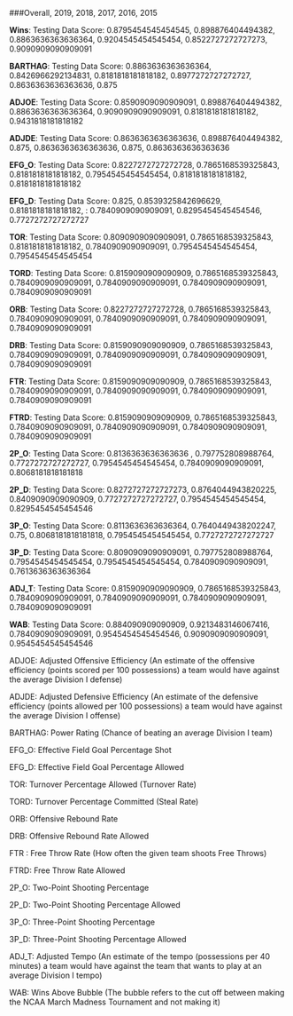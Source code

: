 ###Overall, 2019, 2018, 2017, 2016, 2015

**Wins**: Testing Data Score: 0.8795454545454545,  0.898876404494382, 0.8863636363636364,  0.9204545454545454, 0.8522727272727273,  0.9090909090909091

**BARTHAG**: Testing Data Score: 0.8863636363636364, 0.8426966292134831, 0.8181818181818182,  0.8977272727272727,  0.8636363636363636,  0.875
            
**ADJOE**: Testing Data Score: 0.8590909090909091, 0.898876404494382, 0.8863636363636364,  0.9090909090909091, 0.8181818181818182, 0.9431818181818182
            
**ADJDE**: Testing Data Score: 0.8636363636363636, 0.898876404494382, 0.875, 0.8636363636363636, 0.875, 0.8636363636363636

**EFG_O**: Testing Data Score: 0.8227272727272728, 0.7865168539325843, 0.8181818181818182, 0.7954545454545454, 0.8181818181818182, 0.8181818181818182
            
**EFG_D**: Testing Data Score: 0.825, 0.8539325842696629, 0.8181818181818182, : 0.7840909090909091,  0.8295454545454546,  0.7727272727272727
            
**TOR**: Testing Data Score: 0.8090909090909091, 0.7865168539325843,  0.8181818181818182, 0.7840909090909091, 0.7954545454545454, 0.7954545454545454
            
**TORD**: Testing Data Score: 0.8159090909090909, 0.7865168539325843,  0.7840909090909091, 0.7840909090909091, 0.7840909090909091,  0.7840909090909091
            
**ORB**: Testing Data Score: 0.8227272727272728, 0.7865168539325843,  0.7840909090909091, 0.7840909090909091,  0.7840909090909091, 0.7840909090909091
            
**DRB**: Testing Data Score: 0.8159090909090909, 0.7865168539325843,  0.7840909090909091,  0.7840909090909091,  0.7840909090909091, 0.7840909090909091
            
**FTR**: Testing Data Score: 0.8159090909090909, 0.7865168539325843, 0.7840909090909091, 0.7840909090909091,  0.7840909090909091, 0.7840909090909091
            
**FTRD**: Testing Data Score: 0.8159090909090909,  0.7865168539325843,  0.7840909090909091, 0.7840909090909091,  0.7840909090909091,  0.7840909090909091

**2P_O**: Testing Data Score: 0.8136363636363636 , 0.797752808988764,  0.7727272727272727,  0.7954545454545454,  0.7840909090909091, 0.8068181818181818

**2P_D**: Testing Data Score:  0.8272727272727273,  0.8764044943820225, 0.8409090909090909, 0.7727272727272727,  0.7954545454545454, 0.8295454545454546

**3P_O**: Testing Data Score: 0.8113636363636364,  0.7640449438202247,  0.75, 0.8068181818181818,  0.7954545454545454, 0.7727272727272727

**3P_D**: Testing Data Score:  0.8090909090909091,  0.797752808988764,  0.7954545454545454,  0.7954545454545454, 0.7840909090909091,  0.7613636363636364

**ADJ_T**: Testing Data Score: 0.8159090909090909,  0.7865168539325843,  0.7840909090909091, 0.7840909090909091,  0.7840909090909091,  0.7840909090909091
            
**WAB**: Testing Data Score: 0.884090909090909, 0.9213483146067416, 0.7840909090909091, 0.9545454545454546, 0.9090909090909091,  0.9545454545454546




ADJOE: Adjusted Offensive Efficiency (An estimate of the offensive efficiency (points scored per 100 possessions) a team would have against the average Division I defense)

ADJDE: Adjusted Defensive Efficiency (An estimate of the defensive efficiency (points allowed per 100 possessions) a team would have against the average Division I offense)

BARTHAG: Power Rating (Chance of beating an average Division I team)

EFG_O: Effective Field Goal Percentage Shot

EFG_D: Effective Field Goal Percentage Allowed

TOR: Turnover Percentage Allowed (Turnover Rate)

TORD: Turnover Percentage Committed (Steal Rate)

ORB: Offensive Rebound Rate

DRB: Offensive Rebound Rate Allowed

FTR : Free Throw Rate (How often the given team shoots Free Throws)

FTRD: Free Throw Rate Allowed

2P_O: Two-Point Shooting Percentage

2P_D: Two-Point Shooting Percentage Allowed

3P_O: Three-Point Shooting Percentage

3P_D: Three-Point Shooting Percentage Allowed

ADJ_T: Adjusted Tempo (An estimate of the tempo (possessions per 40 minutes) a team would have against the team that wants to play at an average Division I tempo)

WAB: Wins Above Bubble (The bubble refers to the cut off between making the NCAA March Madness Tournament and not making it)


